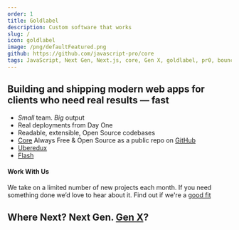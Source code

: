 ```yaml
---
order: 1
title: Goldlabel
description: Custom software that works
slug: /
icon: goldlabel
image: /png/defaultFeatured.png
github: https://github.com/javascript-pro/core
tags: JavaScript, Next Gen, Next.js, core, Gen X, goldlabel, pr0, bouncer, AI Prompt Engineering, ChatGPT, OpenAI, Singularity, Frontend, Vanilla JS, TypeScript, React, Angular, Vue, Material UI, MUI, Flash, Server Side JavaScript, Node, Gatsby, NextJS, Headless CMS
---
```


## Building and shipping modern web apps for clients who need real results — fast

- _Small_ team. _Big_ output
- Real deployments from Day One
- Readable, extensible, Open Source codebases
- [Core](/free/core) Always Free & Open Source as a public repo on [GitHub](https://github.com/javascript-pro/core)
- [Uberedux](/free/uberedux)
- [Flash](/free/flash)

#### Work With Us

We take on a limited number of new projects each month. If you need something done we’d love to hear about it. Find out if we're a [good fit](/work/cv)

## Where Next? Next Gen. [Gen X](/life/generation-x)?
